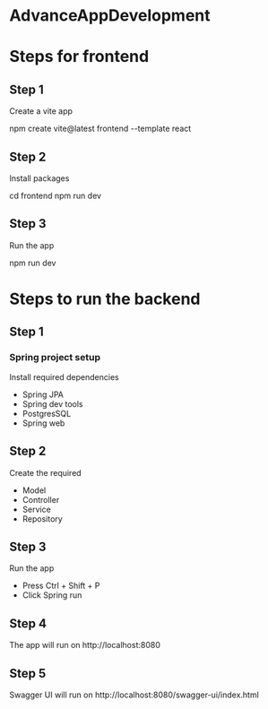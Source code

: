 # AdvanceAppDevelopment

# Steps for frontend

## Step 1

Create a vite app


npm create vite@latest frontend --template react


## Step 2

Install packages


cd frontend
npm run dev


## Step 3

Run the app


npm run dev


# Steps to run the backend

## Step 1

### Spring project setup

Install required dependencies

- Spring JPA
- Spring dev tools
- PostgresSQL
- Spring web

## Step 2

Create the required

- Model
- Controller
- Service
- Repository

## Step 3

Run the app

- Press Ctrl + Shift + P
- Click Spring run

## Step 4

The app will run on
http://localhost:8080

## Step 5

Swagger UI will run on http://localhost:8080/swagger-ui/index.html
